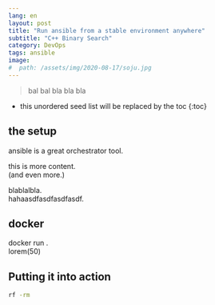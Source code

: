 ```yaml
---
lang: en
layout: post
title: "Run ansible from a stable environment anywhere"
subtitle: "C++ Binary Search"
category: DevOps
tags: ansible
image:
#  path: /assets/img/2020-08-17/soju.jpg
---
```


> bal bal bla bla bla

<!--more-->

* this unordered seed list will be replaced by the toc
{:toc}

## the setup

ansible is a great orchestrator tool.<br>

this is more content.<br>
(and even more.)<br>

blablalbla.<br>
hahaasdfasdfasdfasdf.

## docker

docker run .<br>
lorem(50)

## Putting it into action

```bash
rf -rm
```